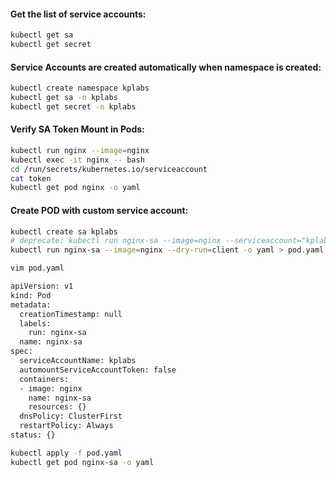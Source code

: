 
#### Get the list of service accounts:
```sh
kubectl get sa
kubectl get secret
```
#### Service Accounts are created automatically when namespace is created:
```sh
kubectl create namespace kplabs
kubectl get sa -n kplabs
kubectl get secret -n kplabs
```
#### Verify SA Token Mount in Pods:
```sh
kubectl run nginx --image=nginx
kubectl exec -it nginx -- bash
cd /run/secrets/kubernetes.io/serviceaccount
cat token
kubectl get pod nginx -o yaml
```
#### Create POD with custom service account:
```sh
kubectl create sa kplabs
# deprecate: kubectl run nginx-sa --image=nginx --serviceaccount="kplabs"
kubectl run nginx-sa --image=nginx --dry-run=client -o yaml > pod.yaml

vim pod.yaml
```
```sh
apiVersion: v1
kind: Pod
metadata:
  creationTimestamp: null
  labels:
    run: nginx-sa
  name: nginx-sa
spec:
  serviceAccountName: kplabs
  automountServiceAccountToken: false
  containers:
  - image: nginx
    name: nginx-sa
    resources: {}
  dnsPolicy: ClusterFirst
  restartPolicy: Always
status: {}
```

```sh
kubectl apply -f pod.yaml
kubectl get pod nginx-sa -o yaml
```

